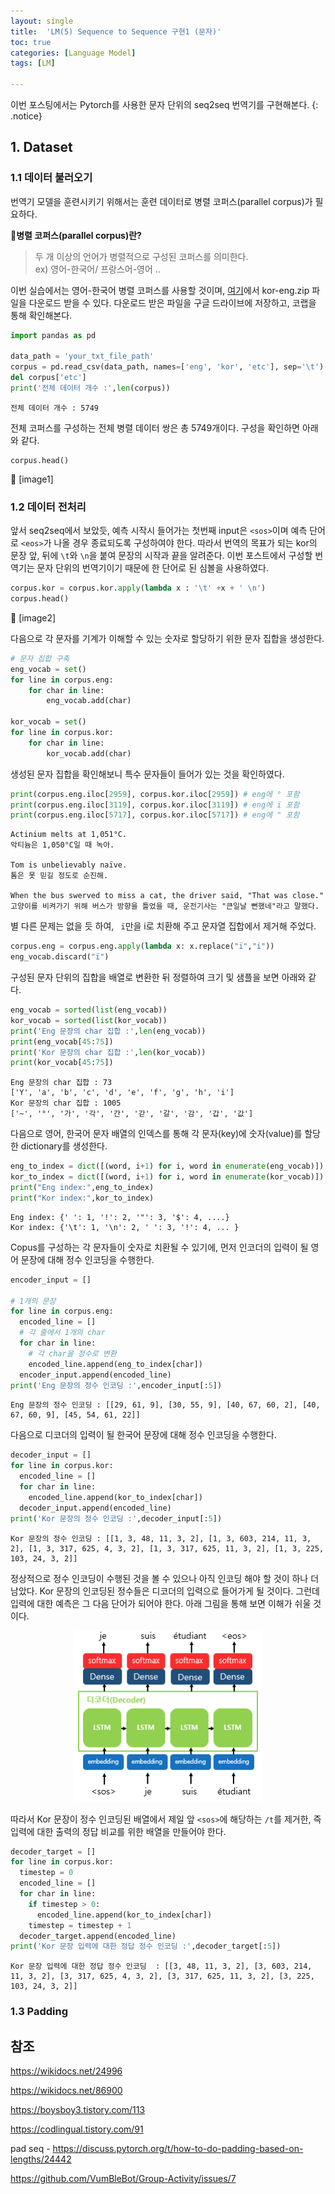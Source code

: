 ```yaml
---
layout: single
title:  'LM(5) Sequence to Sequence 구현1 (문자)'
toc: true
categories: [Language Model]
tags: [LM]

---
```


이번 포스팅에서는 Pytorch를 사용한 문자 단위의 seq2seq 번역기를 구현해본다.
{: .notice}

## 1. Dataset

### 1.1 데이터 불러오기

번역기 모델을 훈련시키기 위해서는 훈련 데이터로 병렬 코퍼스(parallel corpus)가 필요하다.

📍**병렬 코퍼스(parallel corpus)란?**

> 두 개 이상의 언어가 병렬적으로 구성된 코퍼스를 의미한다.<br>ex) 영어-한국어/ 프랑스어-영어 ..

이번 실습에서는 영어-한국어 병렬 코퍼스를 사용할 것이며, [여기](http://www.manythings.org/anki)에서 kor-eng.zip 파일을 다운로드 받을 수 있다. 다운로드 받은 파일을 구글 드라이브에 저장하고, 코랩을 통해 확인해본다.

````python
import pandas as pd

data_path = 'your_txt_file_path'
corpus = pd.read_csv(data_path, names=['eng', 'kor', 'etc'], sep='\t')
del corpus['etc']
print('전체 데이터 개수 :',len(corpus))
````

````
전체 데이터 개수 : 5749
````

전체 코퍼스를 구성하는 전체 병렬 데이터 쌍은 총 5749개이다. 구성을 확인하면 아래와 같다.

````
corpus.head()
````

🤪 [image1]

### 1.2 데이터 전처리

앞서 seq2seq에서 보았듯, 예측 시작시 들어가는 첫번째 input은 `<sos>`이며 예측 단어로 `<eos>`가 나올 경우 종료되도록 구성하여야 한다. 따라서 번역의 목표가 되는 kor의 문장 앞, 뒤에 `\t`와 `\n`을 붙여 문장의 시작과 끝을 알려준다. 이번 포스트에서 구성할 번역기는 문자 단위의 번역기이기 때문에 한 단어로 된 심볼을 사용하였다.

````python
corpus.kor = corpus.kor.apply(lambda x : '\t' +x + ' \n')
corpus.head()
````

🤪 [image2]

다음으로 각 문자를 기계가 이해할 수 있는 숫자로 할당하기 위한 문자 집합을 생성한다.

````python
# 문자 집합 구축
eng_vocab = set()
for line in corpus.eng:
    for char in line:
        eng_vocab.add(char)

kor_vocab = set()
for line in corpus.kor:
    for char in line:
        kor_vocab.add(char)
````

생성된 문자 집합을 확인해보니 특수 문자들이 들어가 있는 것을 확인하였다.

````python
print(corpus.eng.iloc[2959], corpus.kor.iloc[2959]) # eng에 ° 포함
print(corpus.eng.iloc[3119], corpus.kor.iloc[3119]) # eng에 ï 포함
print(corpus.eng.iloc[5717], corpus.kor.iloc[5717]) # eng에 " 포함
````

````
Actinium melts at 1,051°C.
악티늄은 1,050°C일 때 녹아. 

Tom is unbelievably naïve.
톰은 못 믿길 정도로 순진해. 

When the bus swerved to miss a cat, the driver said, "That was close." 	 
고양이를 비켜가기 위해 버스가 방향을 틀었을 때, 운전기사는 "큰일날 뻔했네"라고 말했다. 
````

별 다른 문제는 없을 듯 하여, ` ï`만을 i로 치환해 주고 문자열 집합에서 제거해 주었다.

````python
corpus.eng = corpus.eng.apply(lambda x: x.replace("ï","i"))
eng_vocab.discard("ï")
````

구성된 문자 단위의 집합을 배열로 변환한 뒤 정렬하여 크기 및 샘플을 보면 아래와 같다.

````python
eng_vocab = sorted(list(eng_vocab))
kor_vocab = sorted(list(kor_vocab))
print('Eng 문장의 char 집합 :',len(eng_vocab))
print(eng_vocab[45:75])
print('Kor 문장의 char 집합 :',len(kor_vocab))
print(kor_vocab[45:75])
````

````
Eng 문장의 char 집합 : 73
['Y', 'a', 'b', 'c', 'd', 'e', 'f', 'g', 'h', 'i']
Kor 문장의 char 집합 : 1005
['~', '°', '가', '각', '간', '갇', '갈', '감', '갑', '값']
````

다음으로 영어, 한국어 문자 배열의 인덱스를 통해 각 문자(key)에 숫자(value)를 할당한 dictionary를 생성한다.

````python
eng_to_index = dict([(word, i+1) for i, word in enumerate(eng_vocab)])
kor_to_index = dict([(word, i+1) for i, word in enumerate(kor_vocab)])
print("Eng index:",eng_to_index)
print("Kor index:",kor_to_index)
````

````
Eng index: {' ': 1, '!': 2, '"': 3, '$': 4, ....}
Kor index: {'\t': 1, '\n': 2, ' ': 3, '!': 4, ... }
````

Copus를 구성하는 각 문자들이 숫자로 치환될 수 있기에, 먼저 인코더의 입력이 될 영어 문장에 대해 정수 인코딩을 수행한다.

````python
encoder_input = []

# 1개의 문장
for line in corpus.eng:
  encoded_line = []
  # 각 줄에서 1개의 char
  for char in line:
    # 각 char을 정수로 변환
    encoded_line.append(eng_to_index[char])
  encoder_input.append(encoded_line)
print('Eng 문장의 정수 인코딩 :',encoder_input[:5])
````

````
Eng 문장의 정수 인코딩 : [[29, 61, 9], [30, 55, 9], [40, 67, 60, 2], [40, 67, 60, 9], [45, 54, 61, 22]]
````

다음으로 디코더의 입력이 될 한국어 문장에 대해 정수 인코딩을 수행한다.

````python
decoder_input = []
for line in corpus.kor:
  encoded_line = []
  for char in line:
    encoded_line.append(kor_to_index[char])
  decoder_input.append(encoded_line)
print('Kor 문장의 정수 인코딩 :',decoder_input[:5])
````

````
Kor 문장의 정수 인코딩 : [[1, 3, 48, 11, 3, 2], [1, 3, 603, 214, 11, 3, 2], [1, 3, 317, 625, 4, 3, 2], [1, 3, 317, 625, 11, 3, 2], [1, 3, 225, 103, 24, 3, 2]]
````

정상적으로 정수 인코딩이 수행된 것을 볼 수 있으나 아직 인코딩 해야 할 것이 하나 더 남았다. Kor 문장의 인코딩된 정수들은 디코더의 입력으로 들어가게 될 것이다. 그런데 입력에 대한 예측은 그 다음 단어가 되어야 한다. 아래 그림을 통해 보면 이해가 쉬울 것이다.

<p align="center"><img src="https://github.com/sigirace/page-images/blob/main/nlp/seq2seq/seq3.png?raw=true" width="300"></p>

따라서 Kor 문장이 정수 인코딩된 배열에서 제일 앞 `<sos>`에 해당하는 `/t`를 제거한, 즉 입력에 대한 출력의 정답 비교를 위한 배열을 만들어야 한다.

````python
decoder_target = []
for line in corpus.kor:
  timestep = 0
  encoded_line = []
  for char in line:
    if timestep > 0:
      encoded_line.append(kor_to_index[char])
    timestep = timestep + 1
  decoder_target.append(encoded_line)
print('Kor 문장 입력에 대한 정답 정수 인코딩 :',decoder_target[:5])
````

````
Kor 문장 입력에 대한 정답 정수 인코딩  : [[3, 48, 11, 3, 2], [3, 603, 214, 11, 3, 2], [3, 317, 625, 4, 3, 2], [3, 317, 625, 11, 3, 2], [3, 225, 103, 24, 3, 2]]
````

### 1.3 Padding





## 참조

https://wikidocs.net/24996

https://wikidocs.net/86900

https://boysboy3.tistory.com/113

https://codlingual.tistory.com/91

pad seq - https://discuss.pytorch.org/t/how-to-do-padding-based-on-lengths/24442



https://github.com/VumBleBot/Group-Activity/issues/7